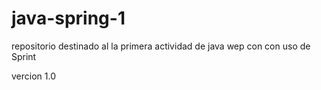 # java-spring-1
repositorio destinado al la primera actividad de java wep con con uso de Sprint 

vercion 1.0

